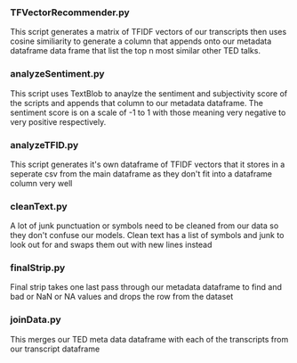 ### TFVectorRecommender.py
This script generates a matrix of TFIDF vectors of our transcripts then uses cosine similiarity to generate a column that appends onto our metadata dataframe data frame that list the top n most similar other TED talks.

### analyzeSentiment.py
This script uses TextBlob to anaylze the sentiment and subjectivity score of the scripts and appends that column to our metadata dataframe. The sentiment score is on a scale of -1 to 1 with those meaning very negative to very positive respectively.

### analyzeTFID.py
This script generates it's own dataframe of TFIDF vectors that it stores in a seperate csv from the main dataframe as they don't fit into a dataframe column very well

### cleanText.py
A lot of junk punctuation or symbols need to be cleaned from our data so they don't confuse our models. Clean text has a list of symbols and junk to look out for and swaps them out with new lines instead

### finalStrip.py
Final strip takes one last pass through our metadata dataframe to find and bad or NaN or NA values and drops the row from the dataset

### joinData.py
This merges our TED meta data dataframe with each of the transcripts from our transcript dataframe
